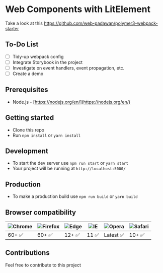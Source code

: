 # Web Components with LitElement

Take a look at this
https://github.com/web-padawan/polymer3-webpack-starter

## To-Do List
- [ ] Tidy-up webpack config
- [ ] Integrate Storybook in the project
- [ ] Investigate on event handlers, event propagation, etc.
- [ ] Create a demo

## Prerequisites
- Node.js - [https://nodejs.org/en/](https://nodejs.org/en/)

## Getting started
- Clone this repo
- Run `npm install` or `yarn install`

## Development
- To start the dev server use `npm run start` or `yarn start`
- Your project will be running at `http://localhost:5000/`

## Production
- To make a production build use `npm run build` or `yarn build`

## Browser compatibility

![Chrome](https://raw.githubusercontent.com/alrra/browser-logos/master/src/chrome/chrome_48x48.png) | ![Firefox](https://raw.githubusercontent.com/alrra/browser-logos/master/src/firefox/firefox_48x48.png) | ![Edge](https://raw.githubusercontent.com/alrra/browser-logos/master/src/edge/edge_48x48.png) | ![IE](https://raw.githubusercontent.com/alrra/browser-logos/master/src/archive/internet-explorer_9-11/internet-explorer_9-11_48x48.png) | ![Opera](https://raw.githubusercontent.com/alrra/browser-logos/master/src/opera/opera_48x48.png) | ![Safari](https://raw.githubusercontent.com/alrra/browser-logos/master/src/safari/safari_48x48.png)
--- | --- | --- | --- | --- | --- |
60+ ✅ | 60+ ✅ | 12+ ✅ | 11 ✅ | Latest ✅ | 10+ ✅

## Contributions
Feel free to contribute to this project
